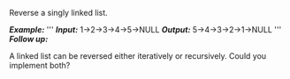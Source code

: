 Reverse a singly linked list.

***Example:***
'''
***Input:*** 1->2->3->4->5->NULL
***Output:*** 5->4->3->2->1->NULL
'''
***Follow up:***

A linked list can be reversed either iteratively or recursively. Could you implement both?
